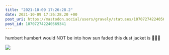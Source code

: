 ```yaml
---
title: "2021-10-09 17:26:28.2"
date: 2021-10-09 17:26:28.20 +00
post_uri: https://mastodon.social/users/gravely/statuses/107072742240569341
post_id: 107072742240569341
---
```

humbert humbert would NOT be into how sun faded this dust jacket is 🙅👴🙅


![](/images/107072742196133420.jpg)

